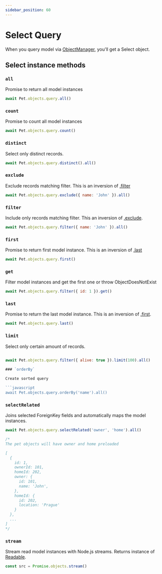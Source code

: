 ```yaml
---
sidebar_position: 60
---
```

# Select Query

When you query model via [ObjectManager](./ObjectManager.md), you'll get a Select object.

## Select instance methods

### `all`

Promise to return all model instances

```javascript
await Pet.objects.query.all()
```

### `count`

Promise to count all model instances

```javascript
await Pet.objects.query.count()
```

### `distinct`

Select only distinct records.

```javascript
await Pet.objects.query.distinct().all()
```

### `exclude`

Exclude records matching filter. This is an inversion of [.filter](#filter)

```javascript
await Pet.objects.query.exclude({ name: 'John' }).all()
```

### `filter`

Include only records matching filter. This an inversion of [.exclude](#exclude).

```javascript
await Pet.objects.query.filter({ name: 'John' }).all()
```
  
### `first`

Promise to return first model instance. This is an inversion of [.last](#last)

```javascript
await Pet.objects.query.first()
```

### `get`

Filter model instances and get the first one or throw ObjectDoesNotExist

```javascript
await Pet.objects.query.filter({ id: 1 }).get()
```
  
### `last`

Promise to return the last model instance. This is an inversion of [.first](#first).

```javascript
await Pet.objects.query.last()
```

### `limit`

Select only certain amount of records.

```javascript

await Pet.objects.query.filter({ alive: true }).limit(100).all()
  
### `orderBy`

Create sorted query

```javascript
await Pet.objects.query.orderBy('name').all()
```

### `selectRelated`

Joins selected ForeignKey fields and automatically maps the model instances.

```javascript
await Pet.objects.query.selectRelated('owner', 'home').all()

/*
The pet objects will have owner and home preloaded

[
  {
    id: 1,
    ownerId: 101,
    homeId: 202,
    owner: {
      id: 101,
      name: 'John',
    },
    homeId: {
      id: 202,
      location: 'Prague'
    }
  },
  ...
]
*/
```


### `stream`

Stream read model instances with Node.js streams. Returns instance of [Readable](https://nodejs.org/api/stream.html#stream_class_stream_readable).

```javascript
const src = Promise.objects.stream()
```

